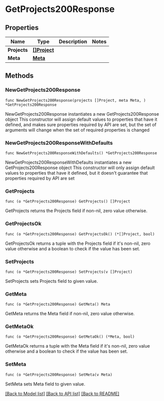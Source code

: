 # GetProjects200Response

## Properties

Name | Type | Description | Notes
------------ | ------------- | ------------- | -------------
**Projects** | [**[]Project**](Project.md) |  | 
**Meta** | [**Meta**](Meta.md) |  | 

## Methods

### NewGetProjects200Response

`func NewGetProjects200Response(projects []Project, meta Meta, ) *GetProjects200Response`

NewGetProjects200Response instantiates a new GetProjects200Response object
This constructor will assign default values to properties that have it defined,
and makes sure properties required by API are set, but the set of arguments
will change when the set of required properties is changed

### NewGetProjects200ResponseWithDefaults

`func NewGetProjects200ResponseWithDefaults() *GetProjects200Response`

NewGetProjects200ResponseWithDefaults instantiates a new GetProjects200Response object
This constructor will only assign default values to properties that have it defined,
but it doesn't guarantee that properties required by API are set

### GetProjects

`func (o *GetProjects200Response) GetProjects() []Project`

GetProjects returns the Projects field if non-nil, zero value otherwise.

### GetProjectsOk

`func (o *GetProjects200Response) GetProjectsOk() (*[]Project, bool)`

GetProjectsOk returns a tuple with the Projects field if it's non-nil, zero value otherwise
and a boolean to check if the value has been set.

### SetProjects

`func (o *GetProjects200Response) SetProjects(v []Project)`

SetProjects sets Projects field to given value.


### GetMeta

`func (o *GetProjects200Response) GetMeta() Meta`

GetMeta returns the Meta field if non-nil, zero value otherwise.

### GetMetaOk

`func (o *GetProjects200Response) GetMetaOk() (*Meta, bool)`

GetMetaOk returns a tuple with the Meta field if it's non-nil, zero value otherwise
and a boolean to check if the value has been set.

### SetMeta

`func (o *GetProjects200Response) SetMeta(v Meta)`

SetMeta sets Meta field to given value.



[[Back to Model list]](../README.md#documentation-for-models) [[Back to API list]](../README.md#documentation-for-api-endpoints) [[Back to README]](../README.md)


